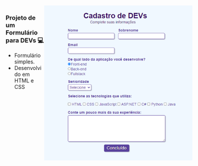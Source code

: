 <img src = "formulário.PNG" width = "400px" align = "right">

### Projeto de um Formulário para DEVs 💻

 -  Formulário simples.
 -  Desenvolvido em HTML e CSS
 
